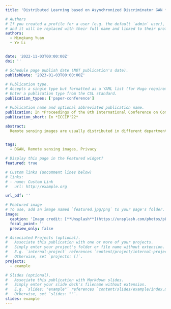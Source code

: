 ```yaml
---
title: 'Distributed Learning based on Asynchronized Discriminator GAN for remote sensing image segmentation'

# Authors
# If you created a profile for a user (e.g. the default `admin` user), write the username (folder name) here
# and it will be replaced with their full name and linked to their profile.
authors:
  - Mingkang Yuan
  - Ye Li


date: '2022-11-03T00:00:00Z'
doi: ''

# Schedule page publish date (NOT publication's date).
publishDate: '2023-01-03T00:00:00Z'

# Publication type.
# Accepts a single type but formatted as a YAML list (for Hugo requirements).
# Enter a publication type from the CSL standard.
publication_types: ['paper-conference']

# Publication name and optional abbreviated publication name.
publication: In *Proceedings of the 8th International Conference on Communication and Information Processing*
publication_short: In *ICCIP'22*

abstract: 
  Remote sensing images are usually distributed in different departments and contain private information, so they normally cannot be available publicly. However, it is a trend to jointly use remote sensing images from different departments, because it normally enables the model to capture more information and remote sensing image analysis based on deep learning generally requires lots of training data. To address the above problem, in this paper, we apply a distributed asynchronized discriminator GAN framework (DGAN) to jointly learn remote sensing images from different client nodes. The DGAN is composed of multiple distributed discriminators and a central generator, and only the synthetic remote sensing images generated by the DGAN are used to train a semantic segmentation model. Based on DGAN, we establish an experimental platform composed of multiple different hosts, which adopts socket and multi-process technology to realize asynchronous communication between hosts, and visualize the training and testing process. During DGAN training, instead of original remote sensing images or convolutional network model information, only synthetic images, losses and labeled images are exchanged between nodes. Therefore, the DGAN well protects the privacy and security of the original remote sensing images. We verify the performance of the DGAN on three remote sensing image datasets (City-OSM, WHU and Kaggle Ship). In the experiments, we take different distributions of remote sensing images in client nodes into consideration. The experiments show that the DGAN has a great capacity for distributed remote sensing image learning without sharing the original remote sensing images or the convolutional network model. Moreover, compared with a centralized GAN trained on all remote sensing images collected from all client nodes, the DGAN can achieve almost the same performance in semantic segmentation tasks for remote sensing images.


tags:
  - DGAN, Remote sensing images, Privacy

# Display this page in the Featured widget?
featured: true

# Custom links (uncomment lines below)
# links:
# - name: Custom Link
#   url: http://example.org

url_pdf: ''

# Featured image
# To use, add an image named `featured.jpg/png` to your page's folder.
image:
  caption: 'Image credit: [**Unsplash**](https://unsplash.com/photos/pLCdAaMFLTE)'
  focal_point: ''
  preview_only: false

# Associated Projects (optional).
#   Associate this publication with one or more of your projects.
#   Simply enter your project's folder or file name without extension.
#   E.g. `internal-project` references `content/project/internal-project/index.md`.
#   Otherwise, set `projects: []`.
projects:
  - example

# Slides (optional).
#   Associate this publication with Markdown slides.
#   Simply enter your slide deck's filename without extension.
#   E.g. `slides: "example"` references `content/slides/example/index.md`.
#   Otherwise, set `slides: ""`.
slides: example
---
```



